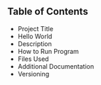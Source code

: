 ## Table of Contents 

* Project Title
*    Hello World 
* Description
* How to Run Program
* Files Used
* Additional Documentation
* Versioning
